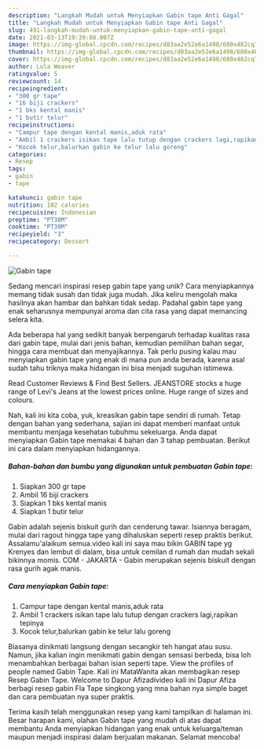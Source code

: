 ```yaml
---
description: "Langkah Mudah untuk Menyiapkan Gabin tape Anti Gagal"
title: "Langkah Mudah untuk Menyiapkan Gabin tape Anti Gagal"
slug: 491-langkah-mudah-untuk-menyiapkan-gabin-tape-anti-gagal
date: 2021-03-13T19:39:08.007Z
image: https://img-global.cpcdn.com/recipes/d83aa2e52e6a1498/680x482cq70/gabin-tape-foto-resep-utama.jpg
thumbnail: https://img-global.cpcdn.com/recipes/d83aa2e52e6a1498/680x482cq70/gabin-tape-foto-resep-utama.jpg
cover: https://img-global.cpcdn.com/recipes/d83aa2e52e6a1498/680x482cq70/gabin-tape-foto-resep-utama.jpg
author: Lula Weaver
ratingvalue: 5
reviewcount: 14
recipeingredient:
- "300 gr tape"
- "16 biji crackers"
- "1 bks kental manis"
- "1 butir telur"
recipeinstructions:
- "Campur tape dengan kental manis,aduk rata"
- "Ambil 1 crackers isikan tape lalu tutup dengan crackers lagi,rapikan tepinya"
- "Kocok telur,balurkan gabin ke telur lalu goreng"
categories:
- Resep
tags:
- gabin
- tape

katakunci: gabin tape 
nutrition: 102 calories
recipecuisine: Indonesian
preptime: "PT38M"
cooktime: "PT30M"
recipeyield: "3"
recipecategory: Dessert

---
```



![Gabin tape](https://img-global.cpcdn.com/recipes/d83aa2e52e6a1498/680x482cq70/gabin-tape-foto-resep-utama.jpg)

Sedang mencari inspirasi resep gabin tape yang unik? Cara menyiapkannya memang tidak susah dan tidak juga mudah. Jika keliru mengolah maka hasilnya akan hambar dan bahkan tidak sedap. Padahal gabin tape yang enak seharusnya mempunyai aroma dan cita rasa yang dapat memancing selera kita.

Ada beberapa hal yang sedikit banyak berpengaruh terhadap kualitas rasa dari gabin tape, mulai dari jenis bahan, kemudian pemilihan bahan segar, hingga cara membuat dan menyajikannya. Tak perlu pusing kalau mau menyiapkan gabin tape yang enak di mana pun anda berada, karena asal sudah tahu triknya maka hidangan ini bisa menjadi suguhan istimewa.

Read Customer Reviews &amp; Find Best Sellers. JEANSTORE stocks a huge range of Levi&#39;s Jeans at the lowest prices online. Huge range of sizes and colours.


Nah, kali ini kita coba, yuk, kreasikan gabin tape sendiri di rumah. Tetap dengan bahan yang sederhana, sajian ini dapat memberi manfaat untuk membantu menjaga kesehatan tubuhmu sekeluarga. Anda dapat menyiapkan Gabin tape memakai 4 bahan dan 3 tahap pembuatan. Berikut ini cara dalam menyiapkan hidangannya.

<!--inarticleads1-->

##### Bahan-bahan dan bumbu yang digunakan untuk pembuatan Gabin tape:

1. Siapkan 300 gr tape
1. Ambil 16 biji crackers
1. Siapkan 1 bks kental manis
1. Siapkan 1 butir telur


Gabin adalah sejenis biskuit gurih dan cenderung tawar. Isiannya beragam, mulai dari ragout hingga tape yang dihaluskan seperti resep praktis berikut. Assalamu&#39;alaikum semua.video kali ini saya mau bikin GABIN tape yg Krenyes dan lembut di dalam, bisa untuk cemilan d rumah dan mudah sekali bikinnya momis. COM - JAKARTA - Gabin merupakan sejenis biskuit dengan rasa gurih agak manis. 

<!--inarticleads2-->

##### Cara menyiapkan Gabin tape:

1. Campur tape dengan kental manis,aduk rata
1. Ambil 1 crackers isikan tape lalu tutup dengan crackers lagi,rapikan tepinya
1. Kocok telur,balurkan gabin ke telur lalu goreng


Biasanya dinikmati langsung dengan secangkir teh hangat atau susu. Namun, jika kalian ingin menikmati gabin dengan sensasi berbeda, bisa loh menambahkan berbagai bahan isian seperti tape. View the profiles of people named Gabin Tape. Kali ini MataWanita akan membagikan resep Resep Gabin Tape. Welcome to Dapur Afizadivideo kali ini Dapur Afiza berbagi resep gabin Fla Tape singkong yang mna bahan nya simple baget dan cara pembuatan nya super praktis. 

Terima kasih telah menggunakan resep yang kami tampilkan di halaman ini. Besar harapan kami, olahan Gabin tape yang mudah di atas dapat membantu Anda menyiapkan hidangan yang enak untuk keluarga/teman maupun menjadi inspirasi dalam berjualan makanan. Selamat mencoba!
